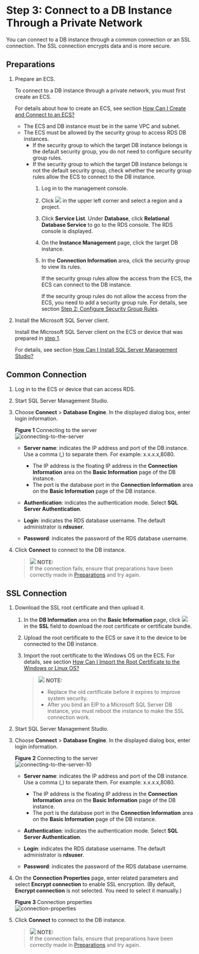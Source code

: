 # Step 3: Connect to a DB Instance Through a Private Network<a name="rds_03_0013"></a>

You can connect to a DB instance through a common connection or an SSL connection. The  SSL connection encrypts data  and is more secure.

## **Preparations**<a name="section142821253295"></a>

1.  <a name="li532714618279"></a>Prepare an ECS.

    To connect to a DB instance through a private network, you must first create an ECS.

    For details about how to create an ECS, see section  [How Can I Create and Connect to an ECS?](how-can-i-create-and-connect-to-an-ecs.md)

    -   The ECS and DB instance must be in the same VPC and subnet.
    -   The ECS must be allowed by the security group to access RDS DB instances.
        -   If the security group to which the target DB instance belongs is the default security group, you do not need to configure security group rules.
        -   If the security group to which the target DB instance belongs is not the default security group, check whether the security group rules allow the ECS to connect to the DB instance.
            1.  Log in to the management console.
            2.  Click  ![](figures/region.png)  in the upper left corner and select a region and a project.
            3.  Click  **Service List**. Under  **Database**, click  **Relational Database Service**  to go to the RDS console. The RDS console is displayed.
            4.  On the  **Instance Management**  page, click the target DB instance.
            5.  In the  **Connection Information**  area, click the security group to view its rules.

                If the security group rules allow the access from the ECS, the ECS can connect to the DB instance.

                If the security group rules do not allow the access from the ECS, you need to add a security group rule. For details, see section  [Step 2: Configure Security Group Rules](step-2-configure-security-group-rules-14.md).



2.  Install the Microsoft SQL Server client.

    Install the Microsoft SQL Server client on the ECS or device that was prepared in  [step 1](#li532714618279).

    For details, see section  [How Can I Install SQL Server Management Studio?](how-can-i-install-sql-server-management-studio.md)


## Common Connection<a name="section856417141010"></a>

1.  Log in to the ECS or device that can access RDS.
2.  Start SQL Server Management Studio.
3.  Choose  **Connect**  \>  **Database Engine**. In the displayed dialog box, enter login information.

    **Figure  1**  Connecting to the server<a name="fig15808171610311"></a>  
    ![](figures/connecting-to-the-server.png "connecting-to-the-server")

    -   **Server name**: indicates the IP address and port of the DB instance. Use a comma \(,\) to separate them. For example: x.x.x.x,8080.
        -   The IP address is the floating IP address in the  **Connection Information**  area on the  **Basic Information**  page of the DB instance.
        -   The port is the database port in the  **Connection Information**  area on the  **Basic Information**  page of the DB instance.

    -   **Authentication**: indicates the authentication mode. Select  **SQL Server Authentication**.
    -   **Login**: indicates the RDS database username. The default administrator is  **rdsuser**.
    -   **Password**: indicates the password of the RDS database username.

4.  Click  **Connect**  to connect to the DB instance.

    >![](/images/icon-note.gif) **NOTE:**   
    >If the connection fails, ensure that preparations have been correctly made in  [Preparations](#section142821253295)  and try again.  


## SSL Connection<a name="section664784744419"></a>

1.  Download the SSL root certificate and then upload it.
    1.  In the  **DB Information**  area on the  **Basic Information**  page, click  ![](figures/down.png)  in the  **SSL**  field to download the root certificate or certificate bundle.
    2.  Upload the root certificate to the ECS or save it to the device to be connected to the DB instance.
    3.  Import the root certificate to the Windows OS on the ECS. For details, see section  [How Can I Import the Root Certificate to the Windows or Linux OS?](how-can-i-import-the-root-certificate-to-the-windows-or-linux-os.md)

        >![](/images/icon-note.gif) **NOTE:**   
        >-   Replace the old certificate before it expires to improve system security.  
        >-   After you bind an EIP to a Microsoft SQL Server DB instance, you must reboot the instance to make the SSL connection work.  


2.  Start SQL Server Management Studio.
3.  Choose  **Connect**  \>  **Database Engine**. In the displayed dialog box, enter login information.

    **Figure  2**  Connecting to the server<a name="fig1884118334272"></a>  
    ![](figures/connecting-to-the-server-10.png "connecting-to-the-server-10")

    -   **Server name**: indicates the IP address and port of the DB instance. Use a comma \(,\) to separate them. For example: x.x.x.x,8080.
        -   The IP address is the floating IP address in the  **Connection Information**  area on the  **Basic Information**  page of the DB instance.
        -   The port is the database port in the  **Connection Information**  area on the  **Basic Information**  page of the DB instance.

    -   **Authentication**: indicates the authentication mode. Select  **SQL Server Authentication**.
    -   **Login**: indicates the RDS database username. The default administrator is  **rdsuser**.
    -   **Password**: indicates the password of the RDS database username.

4.  On the  **Connection Properties**  page, enter related parameters and select  **Encrypt connection**  to enable SSL encryption. \(By default,  **Encrypt connection**  is not selected. You need to select it manually.\)

    **Figure  3**  Connection properties<a name="fig2077710158306"></a>  
    ![](figures/connection-properties.jpg "connection-properties")

5.  Click  **Connect**  to connect to the DB instance.

    >![](/images/icon-note.gif) **NOTE:**   
    >If the connection fails, ensure that preparations have been correctly made in  [Preparations](#section142821253295)  and try again.  


